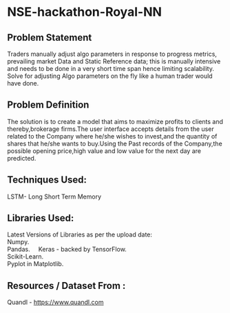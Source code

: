 # NSE-hackathon-Royal-NN
## Problem Statement 
Traders manually adjust algo parameters in response to progress metrics, prevailing market Data and Static Reference data; this is manually intensive and needs to be done in a very short time span hence limiting scalability. Solve for adjusting Algo parameters on the fly like a human trader would have done.

## Problem Definition
The solution is to create a model that aims to maximize profits to clients and thereby,brokerage firms.The user interface 
accepts details from the user related to the Company where he/she wishes to invest,and the quantity of shares that he/she 
wants to buy.Using the Past records of the Company,the possible opening price,high value and low value for the next day are 
predicted.  

## Techniques Used:
LSTM- Long Short Term Memory

## Libraries Used:
Latest Versions of Libraries as per the upload date:  
Numpy.  
Pandas.    
Keras - backed by TensorFlow.  
Scikit-Learn.  
Pyplot in Matplotlib.  

## Resources / Dataset From :
Quandl - https://www.quandl.com

